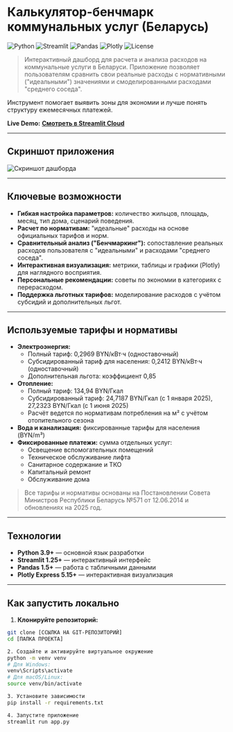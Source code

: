 # Калькулятор-бенчмарк коммунальных услуг (Беларусь)

![Python](https://img.shields.io/badge/Python-3.9%2B-blue.svg)
![Streamlit](https://img.shields.io/badge/Streamlit-1.25%2B-red.svg)
![Pandas](https://img.shields.io/badge/Pandas-1.5%2B-blue)
![Plotly](https://img.shields.io/badge/Plotly-5.15%2B-orange)
![License](https://img.shields.io/badge/License-MIT-green.svg)

> Интерактивный дашборд для расчета и анализа расходов на коммунальные услуги в Беларуси. Приложение позволяет пользователям сравнить свои реальные расходы с нормативными ("идеальными") значениями и смоделированными расходами "среднего соседа".

Инструмент помогает выявить зоны для экономии и лучше понять структуру ежемесячных платежей.

**Live Demo:** [**Смотреть в Streamlit Cloud**](https://shtfmodel-3xbuf2mpqkqfmik9fqtuwc.streamlit.app/)

---

## Скриншот приложения

![Скриншот дашборда](https://i.imgur.com/ТВОЙСКРИНШОТ.png)

---

## Ключевые возможности

* **Гибкая настройка параметров:** количество жильцов, площадь, месяц, тип дома, сценарий поведения.
* **Расчет по нормативам:** "идеальные" расходы на основе официальных тарифов и норм.
* **Сравнительный анализ ("Бенчмаркинг"):** сопоставление реальных расходов пользователя с "идеальными" и расходами "среднего соседа".
* **Интерактивная визуализация:** метрики, таблицы и графики (Plotly) для наглядного восприятия.
* **Персональные рекомендации:** советы по экономии в категориях с перерасходом.
* **Поддержка льготных тарифов:** моделирование расходов с учётом субсидий и дополнительных льгот.

---

## Используемые тарифы и нормативы

* **Электроэнергия:**  
  * Полный тариф: 0,2969 BYN/кВт·ч (одноставочный)  
  * Субсидированный тариф для населения: 0,2412 BYN/кВт·ч (одноставочный)  
  * Дополнительная льгота: коэффициент 0,85
* **Отопление:**  
  * Полный тариф: 134,94 BYN/Гкал  
  * Субсидированный тариф: 24,7187 BYN/Гкал (с 1 января 2025), 27,2323 BYN/Гкал (с 1 июня 2025)  
  * Расчёт ведется по нормативам потребления на м² с учётом отопительного сезона
* **Вода и канализация:** фиксированные тарифы для населения (BYN/m³)
* **Фиксированные платежи:** сумма отдельных услуг:
  * Освещение вспомогательных помещений  
  * Техническое обслуживание лифта  
  * Санитарное содержание и ТКО  
  * Капитальный ремонт  
  * Обслуживание дома  

> Все тарифы и нормативы основаны на Постановлении Совета Министров Республики Беларусь №571 от 12.06.2014 и обновлениях на 2025 год.

---

## Технологии

* **Python 3.9+** — основной язык разработки  
* **Streamlit 1.25+** — интерактивный интерфейс  
* **Pandas 1.5+** — работа с табличными данными  
* **Plotly Express 5.15+** — интерактивная визуализация

---

## Как запустить локально

1. **Клонируйте репозиторий:**
```bash
git clone [ССЫЛКА НА GIT-РЕПОЗИТОРИЙ]
cd [ПАПКА ПРОЕКТА]

2. Создайте и активируйте виртуальное окружение
python -m venv venv
# Для Windows:
venv\Scripts\activate
# Для macOS/Linux:
source venv/bin/activate

3. Установите зависимости
pip install -r requirements.txt

4. Запустите приложение
streamlit run app.py

